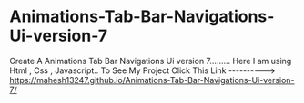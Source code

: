 # Animations-Tab-Bar-Navigations-Ui-version-7
Create A  Animations Tab Bar Navigations Ui version 7.........
Here I am using Html , Css , Javascript.. 
To See My Project Click This Link ----------> https://mahesh13247.github.io/Animations-Tab-Bar-Navigations-Ui-version-7/

